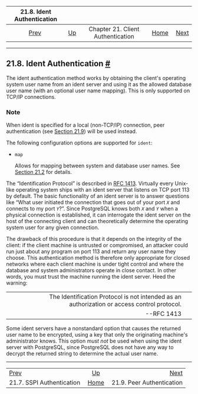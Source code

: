 <!--?xml version="1.0" encoding="UTF-8" standalone="no"?-->

|              21.8. Ident Authentication             |                                                                      |                                   |                                                       |                                                     |
| :-------------------------------------------------: | :------------------------------------------------------------------- | :-------------------------------: | ----------------------------------------------------: | --------------------------------------------------: |
| [Prev](sspi-auth.html "21.7. SSPI Authentication")  | [Up](client-authentication.html "Chapter 21. Client Authentication") | Chapter 21. Client Authentication | [Home](index.html "PostgreSQL 17devel Documentation") |  [Next](auth-peer.html "21.9. Peer Authentication") |

***

## 21.8. Ident Authentication [#](#AUTH-IDENT)



The ident authentication method works by obtaining the client's operating system user name from an ident server and using it as the allowed database user name (with an optional user name mapping). This is only supported on TCP/IP connections.

### Note

When ident is specified for a local (non-TCP/IP) connection, peer authentication (see [Section 21.9](auth-peer.html "21.9. Peer Authentication")) will be used instead.

The following configuration options are supported for `ident`:

*   `map`

    Allows for mapping between system and database user names. See [Section 21.2](auth-username-maps.html "21.2. User Name Maps") for details.

The “Identification Protocol” is described in [RFC 1413](https://tools.ietf.org/html/rfc1413). Virtually every Unix-like operating system ships with an ident server that listens on TCP port 113 by default. The basic functionality of an ident server is to answer questions like “What user initiated the connection that goes out of your port *`X`* and connects to my port *`Y`*?”. Since PostgreSQL knows both *`X`* and *`Y`* when a physical connection is established, it can interrogate the ident server on the host of the connecting client and can theoretically determine the operating system user for any given connection.

The drawback of this procedure is that it depends on the integrity of the client: if the client machine is untrusted or compromised, an attacker could run just about any program on port 113 and return any user name they choose. This authentication method is therefore only appropriate for closed networks where each client machine is under tight control and where the database and system administrators operate in close contact. In other words, you must trust the machine running the ident server. Heed the warning:

|   |                                                                                             |   |
| - | ------------------------------------------------------------------------------------------: | - |
|   | The Identification Protocol is not intended as an authorization or access control protocol. |   |
|   |                                                                                  --RFC 1413 |   |

Some ident servers have a nonstandard option that causes the returned user name to be encrypted, using a key that only the originating machine's administrator knows. This option *must not* be used when using the ident server with PostgreSQL, since PostgreSQL does not have any way to decrypt the returned string to determine the actual user name.

***

|                                                     |                                                                      |                                                     |
| :-------------------------------------------------- | :------------------------------------------------------------------: | --------------------------------------------------: |
| [Prev](sspi-auth.html "21.7. SSPI Authentication")  | [Up](client-authentication.html "Chapter 21. Client Authentication") |  [Next](auth-peer.html "21.9. Peer Authentication") |
| 21.7. SSPI Authentication                           |         [Home](index.html "PostgreSQL 17devel Documentation")        |                           21.9. Peer Authentication |
